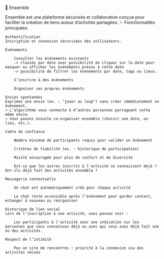 🌟 Ensemble

Ensemble est une plateforme sécurisée et collaborative conçue pour faciliter la création de liens autour d’activités partagées.
✨ Fonctionnalités principales

    Authentification
    Inscription et connexion sécurisées des utilisateurs.

    Événements

        Consulter les événements existants 
        -> classés par date avec possibilité de cliquer sur la date pour masquer ou afficher les événements prévus à cette date
        -> possibilité de filtrer les événements par date, tags ou lieux.

        S’inscrire à des événements

        Organiser ses propres événements

    Envies spontanées
    Exprimez une envie (ex. : "jouer au loup") sans créer immédiatement un événement.
    → L’algorithme vous connecte à d’autres personnes partageant cette même envie.
    → Vous pouvez ensuite co-organiser ensemble (choisir une date, un lieu, etc.).

    Cadre de confiance

        Nombre minimum de participants requis pour valider un événement

        Critères de fiabilité (ex. : historique de participation)

        Mixité encouragée pour plus de confort et de diversité

        Est-ce que les autres inscrits à l'activité se connaissent déjà ? Ont-ils déjà fait des activités ensemble ?

    Messagerie contextuelle

        Un chat est automatiquement créé pour chaque activité

        Le chat reste accessible après l’événement pour garder contact, échanger à nouveau ou réorganiser

    Historique de lien social
    Lors de l'inscription à une activité, vous pouvez voir :

        Les participants à l'activité avec une indication sur les personnes que vous connaissez déjà ou avec qui vous avez déjà fait une ou des activités.

    Respect de l’intimité

        Pas un site de rencontres : priorité à la connexion via des activités vécues
